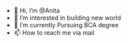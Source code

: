 - 👋 Hi, I’m @Anita
- 👀 I’m interested in building new world
- 🌱 I’m currently Pursuing BCA degree
- 📫 How to reach me via mail

<!---
Anita452/Anita452 is a ✨ special ✨ repository because its `README.md` (this file) appears on your GitHub profile.
You can click the Preview link to take a look at your changes.
--->
